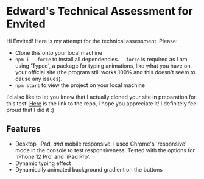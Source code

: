# Edward's Technical Assessment for Envited

Hi Envited! Here is my attempt for the technical assessment. Please:
- Clone this onto your local machine
- ```npm i --force``` to install all dependencies. ```--force``` is required as I am using 'Typed', a package for typing animations, like what you have on your official site (the program still works 100% and this doesn't seem to cause any issues).
- ```npm start``` to view the project on your local machine

I'd also like to let you know that I actually cloned your site in preparation for this test! [Here](https://github.com/Foyoman/envited-clone) is the link to the repo, I hope you appreciate it! I definitely feel proud that I did it :)

## Features
- Desktop, iPad, *and* mobile responsive. I used Chrome's 'responsive' mode in the console to test responsiveness. Tested with the options for 'iPhone 12 Pro' and 'iPad Pro'.
- Dynamic typing effect
- Dynamically animated background gradient on the buttons

